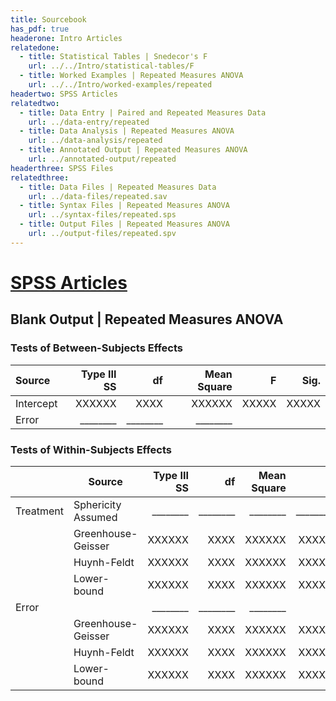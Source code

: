 ```yaml
---
title: Sourcebook
has_pdf: true
headerone: Intro Articles
relatedone:
  - title: Statistical Tables | Snedecor's F
    url: ../../Intro/statistical-tables/F
  - title: Worked Examples | Repeated Measures ANOVA
    url: ../../Intro/worked-examples/repeated
headertwo: SPSS Articles
relatedtwo:
  - title: Data Entry | Paired and Repeated Measures Data
    url: ../data-entry/repeated
  - title: Data Analysis | Repeated Measures ANOVA
    url: ../data-analysis/repeated
  - title: Annotated Output | Repeated Measures ANOVA
    url: ../annotated-output/repeated
headerthree: SPSS Files
relatedthree:
  - title: Data Files | Repeated Measures Data
    url: ../data-files/repeated.sav
  - title: Syntax Files | Repeated Measures ANOVA
    url: ../syntax-files/repeated.sps
  - title: Output Files | Repeated Measures ANOVA
    url: ../output-files/repeated.spv
---
```


# [SPSS Articles](../index.md)

## Blank Output | Repeated Measures ANOVA

### Tests of Between-Subjects Effects

| Source    | Type III SS | df    | Mean Square | F      | Sig.   |
|:----------|------------:|------:|------------:|-------:|-------:|
| Intercept | XXXXXX      | XXXX  | XXXXXX      | XXXXX  | XXXXX  |
| Error     | ________    | ________ | ________    |        |        |

### Tests of Within-Subjects Effects

| | Source             | Type III SS | df    | Mean Square | F      | Sig.   |
|:-|--------------------|------------:|------:|------------:|-------:|-------:|
| Treatment | Sphericity Assumed | ________    | ________ | ________    | ________ | ________ |
| | Greenhouse-Geisser | XXXXXX      | XXXX  | XXXXXX      | XXXXX  | XXXXX  |
| | Huynh-Feldt        | XXXXXX      | XXXX  | XXXXXX      | XXXXX  | XXXXX  |
| | Lower-bound        | XXXXXX      | XXXX  | XXXXXX      | XXXXX  | XXXXX  |
| Error |             | ________    | ________ | ________    |        |        |
| | Greenhouse-Geisser | XXXXXX      | XXXX  | XXXXXX      | XXXXX  | XXXXX  |
| | Huynh-Feldt        | XXXXXX      | XXXX  | XXXXXX      | XXXXX  | XXXXX  |
| | Lower-bound        | XXXXXX      | XXXX  | XXXXXX      | XXXXX  | XXXXX  |

